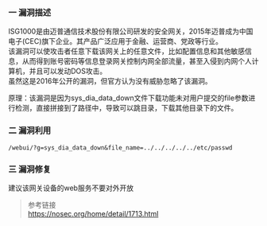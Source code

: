 ### 一 漏洞描述
ISG1000是由迈普通信技术股份有限公司研发的安全网关，2015年迈普成为中国电子(CEC)旗下企业。其产品广泛应用于金融、运营商、党政等行业。  
该漏洞可以使攻击者任意下载该网关上的任意文件，比如配置信息和其他敏感信息，从而得到账号密码等信息登录网关控制内网全部流量，甚至入侵到内网个人计算机，并且可以发动DOS攻击。  
虽然这是2016年公开的漏洞，但官方认为没有威胁忽略了该漏洞。  

原理：该漏洞是因为sys_dia_data_down文件下载功能未对用户提交的file参数进行检测，直接拼接到了路径中，导致可以跳目录，下载其他目录下的文件。

### 二 漏洞利用
```
/webui/?g=sys_dia_data_down&file_name=../../../../../etc/passwd
```

### 三 漏洞修复
建议该网关设备的web服务不要对外开放

> 参考链接  
> https://nosec.org/home/detail/1713.html
